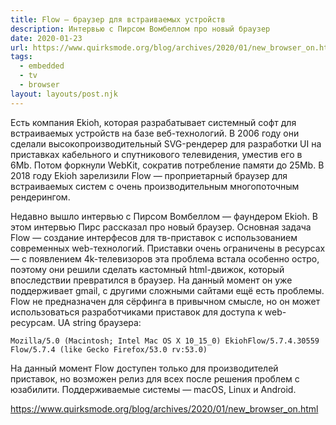 ```yaml
---
title: Flow — браузер для встраиваемых устройств
description: Интервью с Пирсом Вомбеллом про новый браузер
date: 2020-01-23
url: https://www.quirksmode.org/blog/archives/2020/01/new_browser_on.html
tags:
  - embedded
  - tv
  - browser
layout: layouts/post.njk
---
```

Есть компания Ekioh, которая разрабатывает системный софт для встраиваемых устройств на базе веб-технологий. В 2006 году они сделали высокопроизводительный SVG-рендерер для разработки UI на приставках кабельного и спутникового телевидения, уместив его в 6Mb. Потом форкнули WebKit, сократив потребление памяти до 25Mb. В 2018 году Ekioh зарелизили Flow — проприетарный браузер для встраиваемых систем с очень производительным многопоточным рендерингом.

Недавно вышло интервью с Пирсом Вомбеллом — фаундером Ekioh. В этом интервью Пирс рассказал про новый браузер. Основная задача Flow — создание интерфесов для тв-приставок с использованием современных web-технологий. Приставки очень ограничены в ресурсах — с появлением 4k-телевизоров эта проблема встала особенно остро, поэтому они решили сделать кастомный html-движок, который впоследствии превратился в браузер. На данный момент он уже поддерживает gmail, с другими сложными сайтами ещё есть проблемы. Flow не предназначен для сёрфинга в привычном смысле, но он может использоваться разработчиками приставок для доступа к web-ресурсам. UA string браузера:
```
Mozilla/5.0 (Macintosh; Intel Mac OS X 10_15_0) EkiohFlow/5.7.4.30559 Flow/5.7.4 (like Gecko Firefox/53.0 rv:53.0)
```

На данный момент Flow доступен только для производителей приставок, но возможен релиз для всех после решения проблем с юзабилити. Поддерживаемые системы — macOS, Linux и Android.

https://www.quirksmode.org/blog/archives/2020/01/new_browser_on.html

